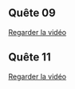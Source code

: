 ## Quête 09
[Regarder la vidéo](https://www.loom.com/share/a5dc67025d3e45a388a73daf78e48b17)

## Quête 11
[Regarder la vidéo](https://www.loom.com/share/a5dc67025d3e45a388a73daf78e48b17)